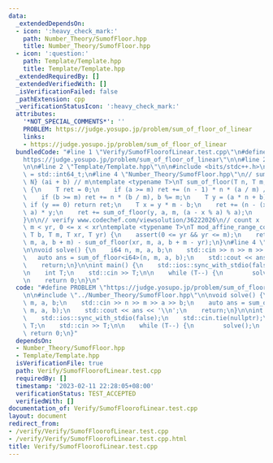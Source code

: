 ```yaml
---
data:
  _extendedDependsOn:
  - icon: ':heavy_check_mark:'
    path: Number_Theory/SumofFloor.hpp
    title: Number_Theory/SumofFloor.hpp
  - icon: ':question:'
    path: Template/Template.hpp
    title: Template/Template.hpp
  _extendedRequiredBy: []
  _extendedVerifiedWith: []
  _isVerificationFailed: false
  _pathExtension: cpp
  _verificationStatusIcon: ':heavy_check_mark:'
  attributes:
    '*NOT_SPECIAL_COMMENTS*': ''
    PROBLEM: https://judge.yosupo.jp/problem/sum_of_floor_of_linear
    links:
    - https://judge.yosupo.jp/problem/sum_of_floor_of_linear
  bundledCode: "#line 1 \"Verify/SumofFloorofLinear.test.cpp\"\n#define PROBLEM \"\
    https://judge.yosupo.jp/problem/sum_of_floor_of_linear\"\n\n#line 2 \"Number_Theory/SumofFloor.hpp\"\
    \n\n#line 2 \"Template/Template.hpp\"\n\n#include <bits/stdc++.h>\n\nusing i64\
    \ = std::int64_t;\n#line 4 \"Number_Theory/SumofFloor.hpp\"\n// sum_{0 <= i <\
    \ N} (ai + b) // m\ntemplate <typename T>\nT sum_of_floor(T n, T m, T a, T b)\
    \ {\n    T ret = 0;\n    if (a >= m) ret += (n - 1) * n * (a / m) / 2, a %= m;\n\
    \    if (b >= m) ret += n * (b / m), b %= m;\n    T y = (a * n + b) / m;\n   \
    \ if (y == 0) return ret;\n    T x = y * m - b;\n    ret += (n - (x + a - 1) /\
    \ a) * y;\n    ret += sum_of_floor(y, a, m, (a - x % a) % a);\n    return ret;\n\
    }\n\n// verify www.codechef.com/viewsolution/36222026\n// count x : ax + b mod\
    \ m < yr, 0 <= x < xr\ntemplate <typename T>\nT mod_affine_range_counting(T a,\
    \ T b, T m, T xr, T yr) {\n    assert(0 <= yr && yr <= m);\n    return sum_of_floor(xr,\
    \ m, a, b + m) - sum_of_floor(xr, m, a, b + m - yr);\n}\n#line 4 \"Verify/SumofFloorofLinear.test.cpp\"\
    \n\nvoid solve() {\n    i64 n, m, a, b;\n    std::cin >> n >> m >> a >> b;\n \
    \   auto ans = sum_of_floor<i64>(n, m, a, b);\n    std::cout << ans << '\\n';\n\
    \    return;\n}\n\nint main() {\n    std::ios::sync_with_stdio(false);\n    std::cin.tie(nullptr);\n\
    \n    int T;\n    std::cin >> T;\n\n    while (T--) {\n        solve();\n    }\n\
    \n    return 0;\n}\n"
  code: "#define PROBLEM \"https://judge.yosupo.jp/problem/sum_of_floor_of_linear\"\
    \n\n#include \"../Number_Theory/SumofFloor.hpp\"\n\nvoid solve() {\n    i64 n,\
    \ m, a, b;\n    std::cin >> n >> m >> a >> b;\n    auto ans = sum_of_floor<i64>(n,\
    \ m, a, b);\n    std::cout << ans << '\\n';\n    return;\n}\n\nint main() {\n\
    \    std::ios::sync_with_stdio(false);\n    std::cin.tie(nullptr);\n\n    int\
    \ T;\n    std::cin >> T;\n\n    while (T--) {\n        solve();\n    }\n\n   \
    \ return 0;\n}"
  dependsOn:
  - Number_Theory/SumofFloor.hpp
  - Template/Template.hpp
  isVerificationFile: true
  path: Verify/SumofFloorofLinear.test.cpp
  requiredBy: []
  timestamp: '2023-02-11 22:28:05+08:00'
  verificationStatus: TEST_ACCEPTED
  verifiedWith: []
documentation_of: Verify/SumofFloorofLinear.test.cpp
layout: document
redirect_from:
- /verify/Verify/SumofFloorofLinear.test.cpp
- /verify/Verify/SumofFloorofLinear.test.cpp.html
title: Verify/SumofFloorofLinear.test.cpp
---
```

